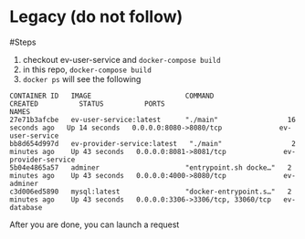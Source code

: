 # Legacy (do not follow)

#Steps

1. checkout ev-user-service and `docker-compose build`
2. in this repo, `docker-compose build`
3. `docker ps` will see the following

```
CONTAINER ID   IMAGE                       COMMAND                  CREATED          STATUS          PORTS                               NAMES
27e71b3afcbe   ev-user-service:latest      "./main"                 16 seconds ago   Up 14 seconds   0.0.0.0:8080->8080/tcp              ev-user-service
bb8d654d997d   ev-provider-service:latest   "./main"                 2 minutes ago    Up 43 seconds   0.0.0.0:8081->8081/tcp              ev-provider-service
5b04e4865a57   adminer                     "entrypoint.sh docke…"   2 minutes ago    Up 43 seconds   0.0.0.0:4000->8080/tcp              ev-adminer
c3d006ed5890   mysql:latest                "docker-entrypoint.s…"   2 minutes ago    Up 43 seconds   0.0.0.0:3306->3306/tcp, 33060/tcp   ev-database
```

After you are done, you can launch a request
